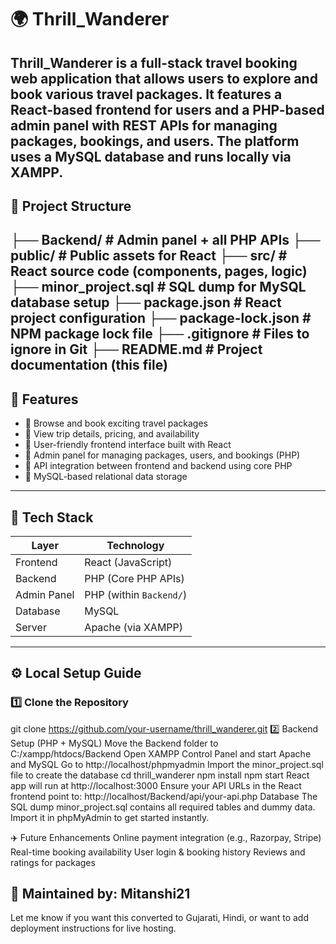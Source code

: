 # 🌍 Thrill_Wanderer
**Thrill_Wanderer** is a full-stack travel booking web application that allows users to explore and book various travel packages. It features a **React-based frontend** for users and a **PHP-based admin panel** with REST APIs for managing packages, bookings, and users. The platform uses a **MySQL database** and runs locally via **XAMPP**.
---
## 📂 Project Structure
├── Backend/ # Admin panel + all PHP APIs
├── public/ # Public assets for React
├── src/ # React source code (components, pages, logic)
├── minor_project.sql # SQL dump for MySQL database setup
├── package.json # React project configuration
├── package-lock.json # NPM package lock file
├── .gitignore # Files to ignore in Git
├── README.md # Project documentation (this file)
---
## 🚀 Features
- 🧳 Browse and book exciting travel packages
- 📅 View trip details, pricing, and availability
- 👤 User-friendly frontend interface built with React
- 🔐 Admin panel for managing packages, users, and bookings (PHP)
- 🔄 API integration between frontend and backend using core PHP
- 💾 MySQL-based relational data storage
---
## 🧰 Tech Stack
| Layer       | Technology            |
|-------------|------------------------|
| Frontend    | React (JavaScript)     |
| Backend     | PHP (Core PHP APIs)    |
| Admin Panel | PHP (within `Backend/`)|
| Database    | MySQL                  |
| Server      | Apache (via XAMPP)     |
---
## ⚙️ Local Setup Guide
### 1️⃣ Clone the Repository
git clone https://github.com/your-username/thrill_wanderer.git
2️⃣ Backend Setup (PHP + MySQL)
Move the Backend folder to C:/xampp/htdocs/Backend
Open XAMPP Control Panel and start Apache and MySQL
Go to http://localhost/phpmyadmin
Import the minor_project.sql file to create the database
cd thrill_wanderer
npm install
npm start
React app will run at http://localhost:3000
Ensure your API URLs in the React frontend point to:
http://localhost/Backend/api/your-api.php
 Database
The SQL dump minor_project.sql contains all required tables and dummy data.
Import it in phpMyAdmin to get started instantly.

✈️ Future Enhancements
Online payment integration (e.g., Razorpay, Stripe)
Real-time booking availability
User login & booking history
Reviews and ratings for packages

📌 Maintained by: Mitanshi21
---

Let me know if you want this converted to Gujarati, Hindi, or want to add deployment instructions for live hosting.


